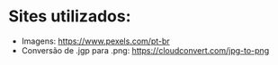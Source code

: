 # Sites utilizados:
- Imagens: https://www.pexels.com/pt-br
- Conversão de .jgp para .png: https://cloudconvert.com/jpg-to-png
